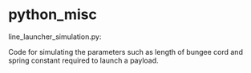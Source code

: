 # python_misc

line_launcher_simulation.py:

Code for simulating the parameters such as length of bungee cord and spring constant required to launch a payload.
